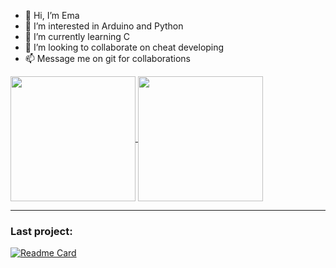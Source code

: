 - 👋 Hi, I’m Ema
- 👀 I’m interested in Arduino and Python
- 🌱 I’m currently learning C
- 💞️ I’m looking to collaborate on cheat developing
- 📫 Message me on git for collaborations

<a href="https://github.com/EmaBixD">
  <img height=200 align="center" src="https://github-readme-stats.vercel.app/api?username=EmaBixD&theme=ambient_gradient" />
</a>
<a href="https://github.com/EmaBixD">
  <img height=200 align="center" src="https://github-readme-stats.vercel.app/api/top-langs?username=EmaBixD&layout=compact&langs_count=8&theme=ambient_gradient" />
</a>

---

### Last project:
[![Readme Card](https://github-readme-stats.vercel.app/api/pin/?username=EmaBixD&repo=Arduino-Weather&show_owner=true&theme=ambient_gradient)](https://github.com/EmaBixD/Arduino-Weather)
